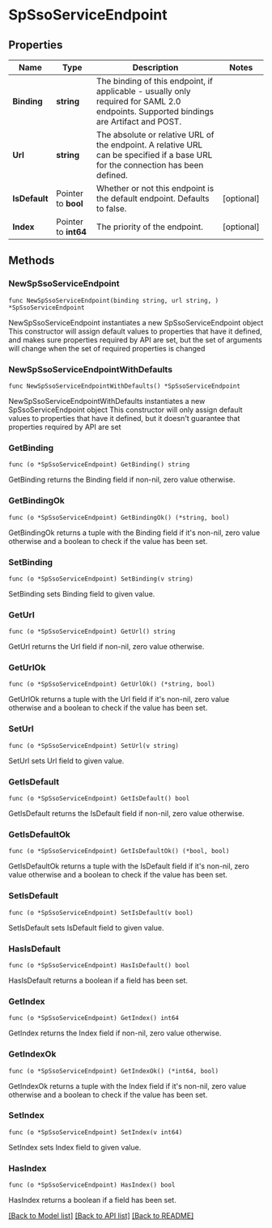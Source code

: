 # SpSsoServiceEndpoint

## Properties

Name | Type | Description | Notes
------------ | ------------- | ------------- | -------------
**Binding** | **string** | The binding of this endpoint, if applicable - usually only required for SAML 2.0 endpoints.  Supported bindings are Artifact and POST. | 
**Url** | **string** | The absolute or relative URL of the endpoint. A relative URL can be specified if a base URL for the connection has been defined. | 
**IsDefault** | Pointer to **bool** | Whether or not this endpoint is the default endpoint. Defaults to false. | [optional] 
**Index** | Pointer to **int64** | The priority of the endpoint. | [optional] 

## Methods

### NewSpSsoServiceEndpoint

`func NewSpSsoServiceEndpoint(binding string, url string, ) *SpSsoServiceEndpoint`

NewSpSsoServiceEndpoint instantiates a new SpSsoServiceEndpoint object
This constructor will assign default values to properties that have it defined,
and makes sure properties required by API are set, but the set of arguments
will change when the set of required properties is changed

### NewSpSsoServiceEndpointWithDefaults

`func NewSpSsoServiceEndpointWithDefaults() *SpSsoServiceEndpoint`

NewSpSsoServiceEndpointWithDefaults instantiates a new SpSsoServiceEndpoint object
This constructor will only assign default values to properties that have it defined,
but it doesn't guarantee that properties required by API are set

### GetBinding

`func (o *SpSsoServiceEndpoint) GetBinding() string`

GetBinding returns the Binding field if non-nil, zero value otherwise.

### GetBindingOk

`func (o *SpSsoServiceEndpoint) GetBindingOk() (*string, bool)`

GetBindingOk returns a tuple with the Binding field if it's non-nil, zero value otherwise
and a boolean to check if the value has been set.

### SetBinding

`func (o *SpSsoServiceEndpoint) SetBinding(v string)`

SetBinding sets Binding field to given value.


### GetUrl

`func (o *SpSsoServiceEndpoint) GetUrl() string`

GetUrl returns the Url field if non-nil, zero value otherwise.

### GetUrlOk

`func (o *SpSsoServiceEndpoint) GetUrlOk() (*string, bool)`

GetUrlOk returns a tuple with the Url field if it's non-nil, zero value otherwise
and a boolean to check if the value has been set.

### SetUrl

`func (o *SpSsoServiceEndpoint) SetUrl(v string)`

SetUrl sets Url field to given value.


### GetIsDefault

`func (o *SpSsoServiceEndpoint) GetIsDefault() bool`

GetIsDefault returns the IsDefault field if non-nil, zero value otherwise.

### GetIsDefaultOk

`func (o *SpSsoServiceEndpoint) GetIsDefaultOk() (*bool, bool)`

GetIsDefaultOk returns a tuple with the IsDefault field if it's non-nil, zero value otherwise
and a boolean to check if the value has been set.

### SetIsDefault

`func (o *SpSsoServiceEndpoint) SetIsDefault(v bool)`

SetIsDefault sets IsDefault field to given value.

### HasIsDefault

`func (o *SpSsoServiceEndpoint) HasIsDefault() bool`

HasIsDefault returns a boolean if a field has been set.

### GetIndex

`func (o *SpSsoServiceEndpoint) GetIndex() int64`

GetIndex returns the Index field if non-nil, zero value otherwise.

### GetIndexOk

`func (o *SpSsoServiceEndpoint) GetIndexOk() (*int64, bool)`

GetIndexOk returns a tuple with the Index field if it's non-nil, zero value otherwise
and a boolean to check if the value has been set.

### SetIndex

`func (o *SpSsoServiceEndpoint) SetIndex(v int64)`

SetIndex sets Index field to given value.

### HasIndex

`func (o *SpSsoServiceEndpoint) HasIndex() bool`

HasIndex returns a boolean if a field has been set.


[[Back to Model list]](../README.md#documentation-for-models) [[Back to API list]](../README.md#documentation-for-api-endpoints) [[Back to README]](../README.md)


